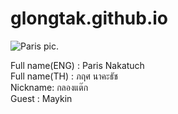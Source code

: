# glongtak.github.io
![Paris pic](https://dg.in.th/1/img/Paris.jpg "What's up").

Full name(ENG) : Paris Nakatuch  
Full name(TH) : ภฤศ นาคะธัช  
Nickname: กลองแต๊ก  
Guest : Maykin  

